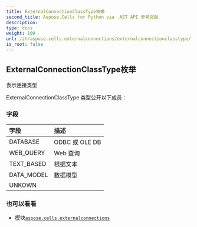 ```yaml
---
title: ExternalConnectionClassType枚举
second_title: Aspose.Cells for Python via .NET API 参考文献
description:
type: docs
weight: 100
url: /zh/aspose.cells.externalconnections/externalconnectionclasstype/
is_root: false
---
```

## ExternalConnectionClassType枚举
表示连接类型



ExternalConnectionClassType 类型公开以下成员：

### 字段
|字段|描述|
| :- | :- |
| DATABASE |ODBC 或 OLE DB|
| WEB_QUERY |Web 查询|
| TEXT_BASED |根据文本|
| DATA_MODEL |数据模型|
| UNKOWN |  |



### 也可以看看
* 模块[`aspose.cells.externalconnections`](..)
